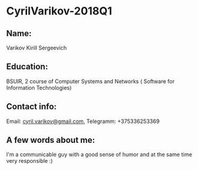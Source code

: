 # CyrilVarikov-2018Q1
## Name:

Varikov Kirill Sergeevich

## Education:
BSUIR, 2 course of Computer Systems and Networks ( Software for Information Technologies)

## Contact info: 

Email: cyril.varikov@gmail.com,
Telegramm: +375336253369


## A few words about me:

I'm a communicable guy with a good sense of humor and at the same time very responsible :)

